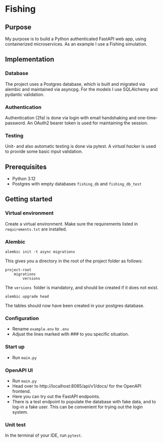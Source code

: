 # Fishing
## Purpose
My purpose is to build a Python authenticated FastAPI web app, using containerized microservices. 
As an example I use a Fishing simulation.
## Implementation
### Database
The project uses a Postgres database, which is built and migrated via alembic and maintained via asyncpg.
For the models I use SQLAlchemy and pydantic validation.
### Authentication
Authentication (2fa) is done via login with email handshaking and one-time-password. 
An OAuth2 bearer token is used for maintaining the session.
### Testing
Unit- and also automatic testing is done via pytest. A _virtual hacker_ is used to provide some basic input validation.

## Prerequisites
 - Python 3.12
 - Postgres with empty databases `fishing_db` and `fishing_db_test`


## Getting started
### Virtual environment
Create a virtual environment. Make sure the requirements listed in `requirements.txt` are installed.
### Alembic
```
alembic init -t async migrations
```
This gives you a directory in the root of the project folder as follows:
```
project-root
    migrations
        versions
```
The `versions `folder is mandatory, and should be created if it does not exist.
```
alembic upgrade head
```
The tables should now have been created in your postgres database.
### Configuration
 - Rename `example.env` to `.env`
 - Adjust the lines marked with ### to you specific situation.
### Start up
 - Run `main.py`
### OpenAPI UI
 - Run `main.py`
 - Head over to http://localhost:8085/api/v1/docs/ for the OpenAPI frontend.
 - Here you can try out the FastAPI endpoints.
 - There is a test endpoint to populate the database with fake data, and to log-in a fake user. This can be convenient for trying out the login system. 
### Unit test
In the terminal of your IDE, run `pytest`.


